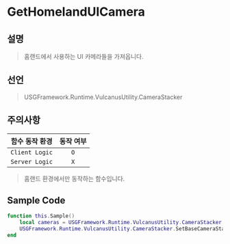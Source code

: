 # GetHomelandUICamera

## 설명
> 홈랜드에서 사용하는 UI 카메라들을 가져옵니다.

## 선언
> USGFramework.Runtime.VulcanusUtility.CameraStacker

## 주의사항
|    **함수 동작 환경**    | **동작 여부** |
|:------------------:|:---------:|
| ```Client Logic``` |  ```O```  |
| ```Server Logic``` |  ```X```  |
> 홈랜드 환경에서만 동작하는 함수입니다.

## Sample Code
```lua
function this.Sample()
    local cameras = USGFramework.Runtime.VulcanusUtility.CameraStacker.GetHomelandUICamera()
    USGFramework.Runtime.VulcanusUtility.CameraStacker.SetBaseCameraStack(camera, cameras)
end
```
